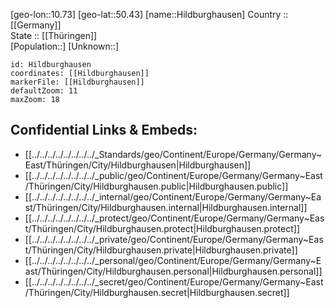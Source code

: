 ﻿---
location: [50.43,10.73] 
mapzoom: [7,12] 
mapmarker: city 
type: City
tags:
- geo/City


SpocWebEntityId: 30938
isDeleted: false
confidential: public

---
[geo-lon::10.73] 
[geo-lat::50.43] 
[name::Hildburghausen] 
Country :: [[Germany]]  
State :: [[Thüringen]]  
[Population::] 
[Unknown::] 


```leaflet
id: Hildburghausen
coordinates: [[Hildburghausen]] 
markerFile: [[Hildburghausen]] 
defaultZoom: 11 
maxZoom: 18
```


## Confidential Links & Embeds: 
- [[../../../../../../../../_Standards/geo/Continent/Europe/Germany/Germany~East/Thüringen/City/Hildburghausen|Hildburghausen]] 
- [[../../../../../../../../_public/geo/Continent/Europe/Germany/Germany~East/Thüringen/City/Hildburghausen.public|Hildburghausen.public]] 
- [[../../../../../../../../_internal/geo/Continent/Europe/Germany/Germany~East/Thüringen/City/Hildburghausen.internal|Hildburghausen.internal]] 
- [[../../../../../../../../_protect/geo/Continent/Europe/Germany/Germany~East/Thüringen/City/Hildburghausen.protect|Hildburghausen.protect]] 
- [[../../../../../../../../_private/geo/Continent/Europe/Germany/Germany~East/Thüringen/City/Hildburghausen.private|Hildburghausen.private]] 
- [[../../../../../../../../_personal/geo/Continent/Europe/Germany/Germany~East/Thüringen/City/Hildburghausen.personal|Hildburghausen.personal]] 
- [[../../../../../../../../_secret/geo/Continent/Europe/Germany/Germany~East/Thüringen/City/Hildburghausen.secret|Hildburghausen.secret]] 
